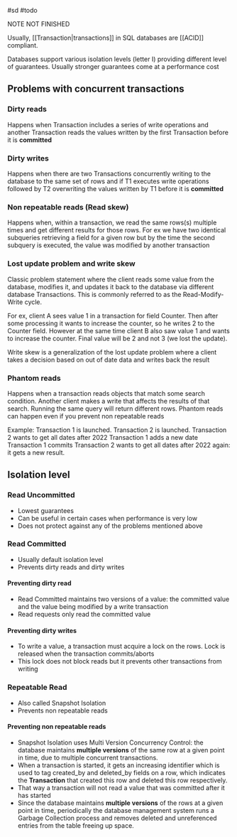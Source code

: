 #sd #todo

NOTE NOT FINISHED

Usually, [[Transaction|transactions]] in SQL databases are [[ACID]] compliant.

Databases support various isolation levels (letter I) providing different level of guarantees.
Usually stronger guarantees come at a performance cost

## Problems with concurrent transactions

### Dirty reads

Happens when Transaction includes a series of write operations and another Transaction reads the values written by the first Transaction before it is **committed**

### Dirty writes

Happens when there are two Transactions concurrently writing to the database to the same set of rows and if T1 executes write operations followed by T2 overwriting the values written by T1 before it is **committed**

### Non repeatable reads (Read skew)

Happens when, within a transaction, we read the same rows(s) multiple times and get different results for those rows.
For ex we have two identical subqueries retrieving a field for a given row but by the time the second subquery is executed, the value was modified by another transaction

### Lost update problem and write skew

Classic problem statement where the client reads some value from the database, modifies it, and updates it back to the database via different database Transactions. This is commonly referred to as the Read-Modify-Write cycle.

For ex, client A sees value 1 in a transaction for field Counter. Then after some processing it wants to increase the counter, so he writes 2 to the Counter field.
However at the same time client B also saw value 1 and wants to increase the counter. Final value will be 2 and not 3 (we lost the update).

Write skew is a generalization of the lost update problem where a client takes a decision based on out of date data and writes back the result

### Phantom reads

Happens when a transaction reads objects that match some search condition. Another client
makes a write that affects the results of that search. Running the same query will return different rows.
Phantom reads can happen even if you prevent non repeatable reads

Example:
Transaction 1 is launched.
Transaction 2 is launched.
Transaction 2 wants to get all dates after 2022
Transaction 1 adds a new date
Transaction 1 commits
Transaction 2 wants to get all dates after 2022 again: it gets a new result.

## Isolation level

### Read Uncommitted

- Lowest guarantees
- Can be useful in certain cases when performance is very low
- Does not protect against any of the problems mentioned above

### Read Committed

- Usually default isolation level
- Prevents dirty reads and dirty writes

#### Preventing dirty read

- Read Committed maintains two versions of a value: the committed value and the value being modified by a write transaction
- Read requests only read the committed value

#### Preventing dirty writes

- To write a value, a transaction must acquire a lock on the rows. Lock is released when the transaction commits/aborts
- This lock does not block reads but it prevents other transactions from writing

### Repeatable Read

- Also called Snapshot Isolation
- Prevents non repeatable reads

#### Preventing non repeatable reads

- Snapshot Isolation uses Multi Version Concurrency Control: the database maintains **multiple versions** of the same row at a given point in time, due to multiple concurrent transactions.
- When a transaction is started, it gets an increasing identifier which is used to tag created_by and deleted_by fields on a row, which indicates the **Transaction** that created this row and deleted this row respectively.
- That way a transaction will not read a value that was committed after it has started
- Since the database maintains **multiple versions** of the rows at a given point in time, periodically the database management system runs a Garbage Collection process and removes deleted and unreferenced entries from the table freeing up space.

